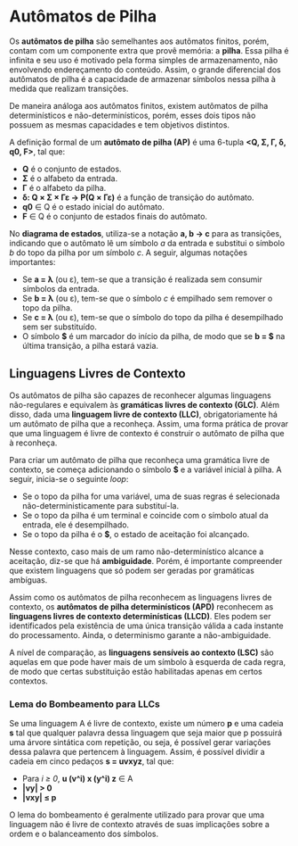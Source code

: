 # Autômatos de Pilha

Os **autômatos de pilha** são semelhantes aos autômatos finitos, porém, contam com um componente extra que provê memória: a **pilha**. Essa pilha é infinita e seu uso é motivado pela forma simples de armazenamento, não envolvendo endereçamento do conteúdo. Assim, o grande diferencial dos autômatos de pilha é a capacidade de armazenar símbolos nessa pilha à medida que realizam transições.

De maneira análoga aos autômatos finitos, existem autômatos de pilha determinísticos e não-determinísticos, porém, esses dois tipos não possuem as mesmas capacidades e tem objetivos distintos.

A definição formal de um **autômato de pilha (AP)** é uma 6-tupla **<Q, Σ, Γ, δ, q0, F>**, tal que:

- **Q** é o conjunto de estados.
- **Σ** é o alfabeto da entrada.
- **Γ** é o alfabeto da pilha.
- **δ: Q × Σ × Γε → P(Q × Γε)** é a função de transição do autômato.
- **q0** ∈ Q é o estado inicial do autômato.
- **F** ∈ Q é o conjunto de estados finais do autômato.

No **diagrama de estados**, utiliza-se a notação **a, b → c** para as transições, indicando que o autômato lê um símbolo *a* da entrada e substitui o símbolo *b* do topo da pilha por um símbolo *c*. A seguir, algumas notações importantes:

- Se **a = λ** (ou ε), tem-se que a transição é realizada sem consumir símbolos da entrada.
- Se **b = λ** (ou ε), tem-se que o símbolo *c* é empilhado sem remover o topo da pilha.
- Se **c = λ** (ou ε), tem-se que o símbolo do topo da pilha é desempilhado sem ser substituído.
- O símbolo **$** é um marcador do início da pilha, de modo que se **b = $** na última transição, a pilha estará vazia.

## Linguagens Livres de Contexto

Os autômatos de pilha são capazes de reconhecer algumas linguagens não-regulares e equivalem às **gramáticas livres de contexto (GLC)**. Além disso, dada uma **linguagem livre de contexto (LLC)**, obrigatoriamente há um autômato de pilha que a reconheça. Assim, uma forma prática de provar que uma linguagem é livre de contexto é construir o autômato de pilha que à reconheça.

Para criar um autômato de pilha que reconheça uma gramática livre de contexto, se começa adicionando o símbolo **$** e a variável inicial à pilha. A seguir, inicia-se o seguinte *loop*: 

- Se o topo da pilha for uma variável, uma de suas regras é selecionada não-deterministicamente para substituí-la.
- Se o topo da pilha é um terminal e coincide com o símbolo atual da entrada, ele é desempilhado.
- Se o topo da pilha é o **$**, o estado de aceitação foi alcançado.

Nesse contexto, caso mais de um ramo não-determinístico alcance a aceitação, diz-se que há **ambiguidade**. Porém, é importante compreender que existem linguagens que só podem ser geradas por gramáticas ambíguas.

Assim como os autômatos de pilha reconhecem as linguagens livres de contexto, os **autômatos de pilha determinísticos (APD)** reconhecem as **linguagens livres de contexto determinísticas (LLCD)**. Eles podem ser identificados pela existência de uma única transição válida a cada instante do processamento. Ainda, o determinismo garante a não-ambiguidade.

A nível de comparação, as **linguagens sensíveis ao contexto (LSC)** são aquelas em que pode haver mais de um símbolo à esquerda de cada regra, de modo que certas substituição estão habilitadas apenas em certos contextos.

### Lema do Bombeamento para LLCs

Se uma linguagem A é livre de contexto, existe um número **p** e uma cadeia **s** tal que qualquer palavra dessa linguagem que seja maior que p possuirá uma árvore sintática com repetição, ou seja, é possível gerar variações dessa palavra que pertencem à linguagem. Assim, é possível dividir a cadeia em cinco pedaços **s = uvxyz**, tal que:

- Para *i ≥ 0*, **u (v^i) x (y^i) z** ∈ A
- **|vy| > 0**
- **|vxy| ≤ p**

O lema do bombeamento é geralmente utilizado para provar que uma linguagem não é livre de contexto através de suas implicações sobre a ordem e o balanceamento dos símbolos.